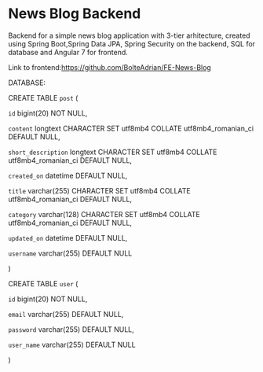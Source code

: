 # News Blog Backend

Backend for a simple news blog application with 3-tier arhitecture, created using Spring Boot,Spring Data JPA, Spring Security on the backend, SQL for database and Angular 7 for frontend.

Link to frontend:https://github.com/BolteAdrian/FE-News-Blog 


DATABASE:

CREATE TABLE `post` (

  `id` bigint(20) NOT NULL,
  
  `content` longtext CHARACTER SET utf8mb4 COLLATE utf8mb4_romanian_ci DEFAULT NULL,
  
  `short_description` longtext CHARACTER SET utf8mb4 COLLATE utf8mb4_romanian_ci DEFAULT NULL,
  
  `created_on` datetime DEFAULT NULL,
  
  `title` varchar(255) CHARACTER SET utf8mb4 COLLATE utf8mb4_romanian_ci DEFAULT NULL,
  
  `category` varchar(128) CHARACTER SET utf8mb4 COLLATE utf8mb4_romanian_ci DEFAULT NULL,
  
  `updated_on` datetime DEFAULT NULL,
  
  `username` varchar(255) DEFAULT NULL
  
) 

CREATE TABLE `user` (

  `id` bigint(20) NOT NULL,
  
  `email` varchar(255) DEFAULT NULL,
  
  `password` varchar(255) DEFAULT NULL,
  
  `user_name` varchar(255) DEFAULT NULL
  
)
